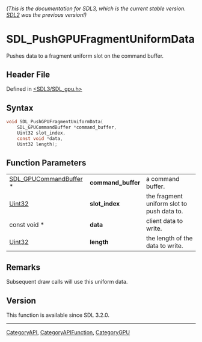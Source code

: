 ###### (This is the documentation for SDL3, which is the current stable version. [SDL2](https://wiki.libsdl.org/SDL2/) was the previous version!)
# SDL_PushGPUFragmentUniformData

Pushes data to a fragment uniform slot on the command buffer.

## Header File

Defined in [<SDL3/SDL_gpu.h>](https://github.com/libsdl-org/SDL/blob/main/include/SDL3/SDL_gpu.h)

## Syntax

```c
void SDL_PushGPUFragmentUniformData(
    SDL_GPUCommandBuffer *command_buffer,
    Uint32 slot_index,
    const void *data,
    Uint32 length);
```

## Function Parameters

|                                                |                    |                                            |
| ---------------------------------------------- | ------------------ | ------------------------------------------ |
| [SDL_GPUCommandBuffer](SDL_GPUCommandBuffer) * | **command_buffer** | a command buffer.                          |
| [Uint32](Uint32)                               | **slot_index**     | the fragment uniform slot to push data to. |
| const void *                                   | **data**           | client data to write.                      |
| [Uint32](Uint32)                               | **length**         | the length of the data to write.           |

## Remarks

Subsequent draw calls will use this uniform data.

## Version

This function is available since SDL 3.2.0.

----
[CategoryAPI](CategoryAPI), [CategoryAPIFunction](CategoryAPIFunction), [CategoryGPU](CategoryGPU)

